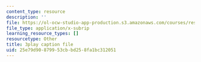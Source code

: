 ```yaml
---
content_type: resource
description: ''
file: https://ol-ocw-studio-app-production.s3.amazonaws.com/courses/res-ll-005-mathematics-of-big-data-and-machine-learning-january-iap-2020/25e79d90879953cbbd258fa1bc312051_2DDjHvH8d2k.srt
file_type: application/x-subrip
learning_resource_types: []
resourcetype: Other
title: 3play caption file
uid: 25e79d90-8799-53cb-bd25-8fa1bc312051
---
```

